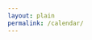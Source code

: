```yaml
---
layout: plain
permalink: /calendar/
---
```


<script src="https://code.jquery.com/jquery-3.1.1.min.js"   
integrity="sha256-hVVnYaiADRTO2PzUGmuLJr8BLUSjGIZsDYGmIJLv2b8=" crossorigin="anonymous"></script>
<script src="https://rawgit.com/moment/moment/2.24.0/min/moment.min.js"></script>


<script src="https://cdnjs.cloudflare.com/ajax/libs/fullcalendar/3.10.0/fullcalendar.min.js"></script>
<script src="https://cdnjs.cloudflare.com/ajax/libs/fullcalendar/3.10.0/gcal.min.js"></script>
<script src="https://cdnjs.cloudflare.com/ajax/libs/popper.js/1.12.9/umd/popper.min.js"></script>
<script src="{{ site.baseurl }}/assets/js/bootstrap.min.js"></script>
<link rel="stylesheet" href="https://cdnjs.cloudflare.com/ajax/libs/fullcalendar/3.10.0/fullcalendar.min.css">
<link rel="stylesheet" media="print" href="//cdnjs.cloudflare.com/ajax/libs/fullcalendar/3.10.0/fullcalendar.print.css">

<script src="{{ site.baseurl }}/assets/js/linkify.min.js"></script>
<script src="{{ site.baseurl }}/assets/js/linkify-html.min.js"></script>

<script src="{{ site.baseurl }}/assets/js/calendar.js"></script>

<div id="calendar" class="with-bootstrap"></div>
